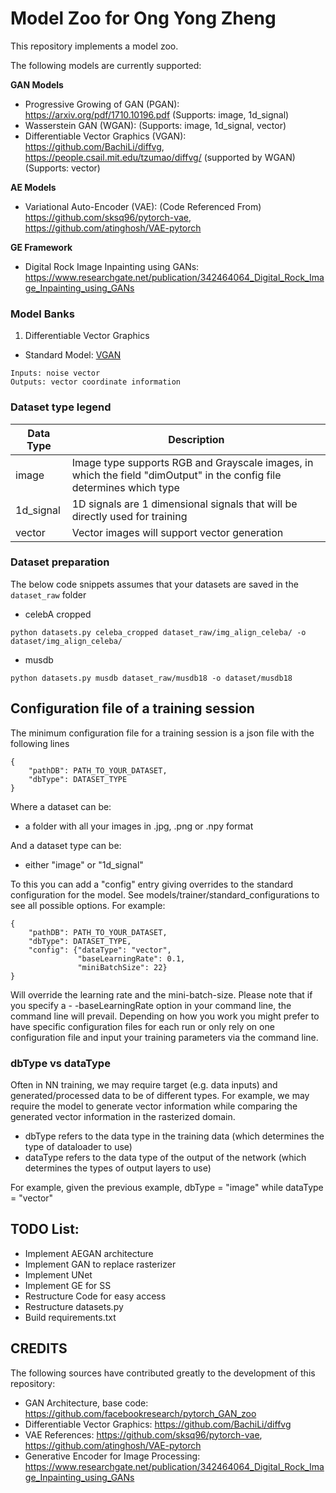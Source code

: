 # Model Zoo for Ong Yong Zheng

This repository implements a model zoo.

The following models are currently supported:

**GAN Models**
- Progressive Growing of GAN (PGAN): https://arxiv.org/pdf/1710.10196.pdf (Supports: image, 1d_signal)
- Wasserstein GAN (WGAN): (Supports: image, 1d_signal, vector)
- Differentiable Vector Graphics (VGAN): https://github.com/BachiLi/diffvg, https://people.csail.mit.edu/tzumao/diffvg/ (supported by WGAN) (Supports: vector)

**AE Models**
- Variational Auto-Encoder (VAE): (Code Referenced From) https://github.com/sksq96/pytorch-vae, https://github.com/atinghosh/VAE-pytorch

**GE Framework**
- Digital Rock Image Inpainting using GANs: https://www.researchgate.net/publication/342464064_Digital_Rock_Image_Inpainting_using_GANs

### Model Banks

1. Differentiable Vector Graphics

- Standard Model: [VGAN](models/networks/vector_gan)

~~~
Inputs: noise vector
Outputs: vector coordinate information
~~~

### Dataset type legend

| Data Type | Description |
| --- | --- |
| image | Image type supports RGB and Grayscale images, in which the field "dimOutput" in the config file determines which type |
| 1d_signal | 1D signals are 1 dimensional signals that will be directly used for training |
| vector | Vector images will support vector generation |

### Dataset preparation

The below code snippets assumes that your datasets are saved in the `dataset_raw` folder

- celebA cropped

```
python datasets.py celeba_cropped dataset_raw/img_align_celeba/ -o dataset/img_align_celeba/
```

- musdb

```
python datasets.py musdb dataset_raw/musdb18 -o dataset/musdb18
```

## Configuration file of a training session

The minimum configuration file for a training session is a json file with the following lines

```
{
    "pathDB": PATH_TO_YOUR_DATASET,
    "dbType": DATASET_TYPE
}
```

Where a dataset can be:
- a folder with all your images in .jpg, .png or .npy format

And a dataset type can be:
- either "image" or "1d_signal"

To this you can add a "config" entry giving overrides to the standard configuration for the model. See models/trainer/standard_configurations to see all possible options. For example:

```
{
    "pathDB": PATH_TO_YOUR_DATASET,
    "dbType": DATASET_TYPE,
    "config": {"dataType": "vector",
               "baseLearningRate": 0.1,
               "miniBatchSize": 22}
}
```

Will override the learning rate and the mini-batch-size. Please note that if you specify a - -baseLearningRate option in your command line, the command line will prevail. Depending on how you work you might prefer to have specific configuration files for each run or only rely on one configuration file and input your training parameters via the command line.

### dbType vs dataType

Often in NN training, we may require target (e.g. data inputs) and generated/processed data to be of different types. For example, we may require the model to generate vector information while comparing the generated vector information in the rasterized domain.

- dbType refers to the data type in the training data (which determines the type of dataloader to use)
- dataType refers to the data type of the output of the network (which determines the types of output layers to use)

For example, given the previous example, dbType = "image" while dataType = "vector"

## TODO List:

- Implement AEGAN architecture
- Implement GAN to replace rasterizer
- Implement UNet
- Implement GE for SS
- Restructure Code for easy access
- Restructure datasets.py
- Build requirements.txt

## CREDITS

The following sources have contributed greatly to the development of this repository:

- GAN Architecture, base code: https://github.com/facebookresearch/pytorch_GAN_zoo
- Differentiable Vector Graphics: https://github.com/BachiLi/diffvg
- VAE References: https://github.com/sksq96/pytorch-vae, https://github.com/atinghosh/VAE-pytorch
- Generative Encoder for Image Processing: https://www.researchgate.net/publication/342464064_Digital_Rock_Image_Inpainting_using_GANs
